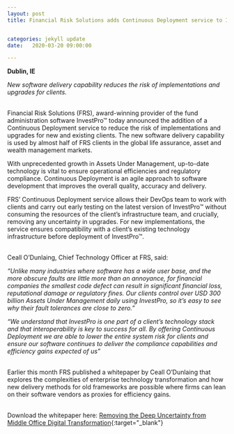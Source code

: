 ```yaml
---
layout: post
title: Financial Risk Solutions adds Continuous Deployment service to InvestPro™ 


categories: jekyll update
date:   2020-03-20 09:00:00

---
```


**Dublin, IE**

*New software delivery capability reduces the risk of implementations and upgrades for clients.*

<br>
Financial Risk Solutions (FRS), award-winning provider of the fund administration software InvestPro™ today announced the addition of a Continuous Deployment service to reduce the risk of implementations and upgrades for new and existing clients. The new software delivery capability is used by almost half of FRS clients in the global life assurance, asset and wealth management markets.
<br>

With unprecedented growth in Assets Under Management, up-to-date technology is vital to ensure operational efficiencies and regulatory compliance. Continuous Deployment is an agile approach to software development that improves the overall quality, accuracy and delivery.
<br>

FRS’ Continuous Deployment service allows their DevOps team to work with clients and carry out early testing on the latest version of InvestPro™ without consuming the resources of the client’s infrastructure team, and crucially, removing any uncertainty in upgrades. For new implementations, the service ensures compatibility with a client’s existing technology infrastructure before deployment of InvestPro™.
<br>
<br>

Ceall O’Dunlaing, Chief Technology Officer at FRS, said:
<br>

*“Unlike many industries where software has a wide user base, and the more obscure faults are little more than an annoyance, for financial companies the smallest code defect can result in significant financial loss, reputational damage or regulatory fines. Our clients control over USD 300 billion Assets Under Management daily using InvestPro, so it’s easy to see why their fault tolerances are close to zero.”*
<br>

*“We understand that InvestPro is one part of a client’s technology stack and that interoperability is key to success for all. By offering Continuous Deployment we are able to lower the entire system risk for clients and ensure our software continues to deliver the compliance capabilities and efficiency gains expected of us”*
<br>
<br>


Earlier this month FRS published a whitepaper by Ceall O’Dunlaing that explores the complexities of enterprise technology transformation and how new delivery methods for old frameworks are possible where firms can lean on their software vendors as proxies for efficiency gains.
<br>
<br>

Download the whitepaper here: [Removing the Deep Uncertainty from Middle Office Digital Transformation](https://frsltd.com/Resources/FRS-DigitalTransformation.pdf){:target="_blank"}
<br>
<br>